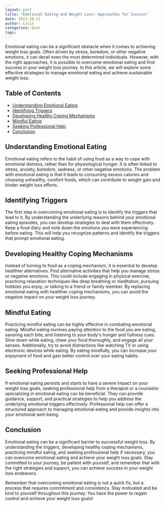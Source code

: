 ```yaml
---
layout: post
title: "Emotional Eating and Weight Loss: Approaches for Success"
date: 2023-10-11
author: Colin
categories: Diet
tags: 
---
```


Emotional eating can be a significant obstacle when it comes to achieving weight loss goals. Often driven by stress, boredom, or other negative emotions, it can derail even the most determined individuals. However, with the right approaches, it is possible to overcome emotional eating and find success in your weight loss journey. In this article, we will explore some effective strategies to manage emotional eating and achieve sustainable weight loss.

## Table of Contents

- [Understanding Emotional Eating](#understanding-emotional-eating)
- [Identifying Triggers](#identifying-triggers)
- [Developing Healthy Coping Mechanisms](#developing-healthy-coping-mechanisms)
- [Mindful Eating](#mindful-eating)
- [Seeking Professional Help](#seeking-professional-help)
- [Conclusion](#conclusion)

## Understanding Emotional Eating

Emotional eating refers to the habit of using food as a way to cope with emotional distress, rather than for physiological hunger. It is often linked to stress, anxiety, boredom, sadness, or other negative emotions. The problem with emotional eating is that it leads to consuming excess calories and choosing unhealthy, comfort foods, which can contribute to weight gain and hinder weight loss efforts.

## Identifying Triggers

The first step in overcoming emotional eating is to identify the triggers that lead to it. By understanding the underlying reasons behind your emotional eating episodes, you can develop strategies to deal with them effectively. Keep a food diary and note down the emotions you were experiencing before eating. This will help you recognize patterns and identify the triggers that prompt emotional eating.

## Developing Healthy Coping Mechanisms

Instead of turning to food as a coping mechanism, it is essential to develop healthier alternatives. Find alternative activities that help you manage stress or negative emotions. This could include engaging in physical exercise, practicing relaxation techniques like deep breathing or meditation, pursuing hobbies you enjoy, or talking to a friend or family member. By replacing emotional eating with healthier coping mechanisms, you can avoid the negative impact on your weight loss journey.

## Mindful Eating

Practicing mindful eating can be highly effective in combating emotional eating. Mindful eating involves paying attention to the food you are eating, savoring each bite, and listening to your body's hunger and fullness cues. Slow down while eating, chew your food thoroughly, and engage all your senses. Additionally, try to avoid distractions like watching TV or using electronic devices while eating. By eating mindfully, you can increase your enjoyment of food and gain better control over your eating habits.

## Seeking Professional Help

If emotional eating persists and starts to have a severe impact on your weight loss goals, seeking professional help from a therapist or a counselor specializing in emotional eating can be beneficial. They can provide guidance, support, and practical strategies to help you address the underlying emotional triggers effectively. Professional help can offer a structured approach to managing emotional eating and provide insights into your emotional well-being.

## Conclusion

Emotional eating can be a significant barrier to successful weight loss. By understanding the triggers, developing healthy coping mechanisms, practicing mindful eating, and seeking professional help if necessary, you can overcome emotional eating and achieve your weight loss goals. Stay committed to your journey, be patient with yourself, and remember that with the right strategies and support, you can achieve success in your weight loss endeavors.

Remember that overcoming emotional eating is not a quick fix, but a process that requires commitment and consistency. Stay motivated and be kind to yourself throughout this journey. You have the power to regain control and achieve your weight loss goals!